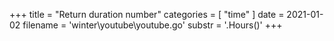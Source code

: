 +++
title = "Return duration number"
categories = [ "time" ]
date = 2021-01-02
filename = 'winter\youtube\youtube.go'
substr = '.Hours()'
+++
